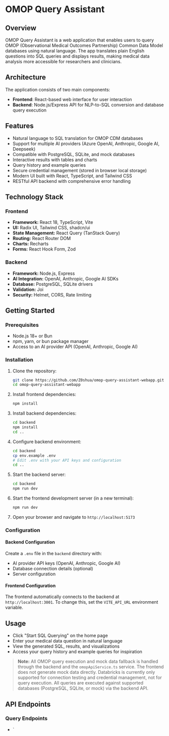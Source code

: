 # OMOP Query Assistant

## Overview

OMOP Query Assistant is a web application that enables users to query OMOP (Observational Medical Outcomes Partnership) Common Data Model databases using natural language. The app translates plain English questions into SQL queries and displays results, making medical data analysis more accessible for researchers and clinicians.

## Architecture

The application consists of two main components:

- **Frontend**: React-based web interface for user interaction
- **Backend**: Node.js/Express API for NLP-to-SQL conversion and database query execution

## Features

- Natural language to SQL translation for OMOP CDM databases
- Support for multiple AI providers (Azure OpenAI, Anthropic, Google AI, Deepseek)
- Compatible with PostgreSQL, SQLite, and mock databases
- Interactive results with tables and charts
- Query history and example queries
- Secure credential management (stored in browser local storage)
- Modern UI built with React, TypeScript, and Tailwind CSS
- RESTful API backend with comprehensive error handling

## Technology Stack

### Frontend
- **Framework:** React 18, TypeScript, Vite
- **UI:** Radix UI, Tailwind CSS, shadcn/ui
- **State Management:** React Query (TanStack Query)
- **Routing:** React Router DOM
- **Charts:** Recharts
- **Forms:** React Hook Form, Zod

### Backend
- **Framework:** Node.js, Express
- **AI Integration:** OpenAI, Anthropic, Google AI SDKs
- **Database:** PostgreSQL, SQLite drivers
- **Validation:** Joi
- **Security:** Helmet, CORS, Rate limiting

## Getting Started

### Prerequisites
- Node.js 18+ or Bun
- npm, yarn, or bun package manager
- Access to an AI provider API (OpenAI, Anthropic, Google AI)

### Installation

1. Clone the repository:
   ```bash
   git clone https://github.com/Z0shua/omop-query-assistant-webapp.git
   cd omop-query-assistant-webapp
   ```

2. Install frontend dependencies:
   ```bash
   npm install
   ```

3. Install backend dependencies:
   ```bash
   cd backend
   npm install
   cd ..
   ```

4. Configure backend environment:
   ```bash
   cd backend
   cp env.example .env
   # Edit .env with your API keys and configuration
   cd ..
   ```

5. Start the backend server:
   ```bash
   cd backend
   npm run dev
   ```

6. Start the frontend development server (in a new terminal):
   ```bash
   npm run dev
   ```

7. Open your browser and navigate to `http://localhost:5173`

### Configuration

#### Backend Configuration
Create a `.env` file in the `backend` directory with:
- AI provider API keys (OpenAI, Anthropic, Google AI)
- Database connection details (optional)
- Server configuration

#### Frontend Configuration
The frontend automatically connects to the backend at `http://localhost:3001`. To change this, set the `VITE_API_URL` environment variable.

## Usage
- Click "Start SQL Querying" on the home page
- Enter your medical data question in natural language
- View the generated SQL, results, and visualizations
- Access your query history and example queries for inspiration

> **Note:** All OMOP query execution and mock data fallback is handled through the backend and the `omopApiService.ts` service. The frontend does not generate mock data directly. Databricks is currently only supported for connection testing and credential management, not for query execution. All queries are executed against supported databases (PostgreSQL, SQLite, or mock) via the backend API.

## API Endpoints

### Query Endpoints
- `